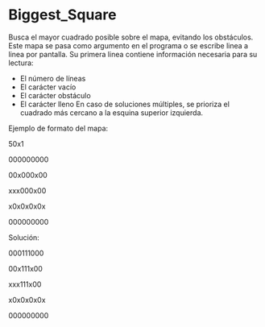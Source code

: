 # Biggest_Square
Busca el mayor cuadrado posible sobre el mapa, evitando los obstáculos.
Este mapa se pasa como argumento en el programa o se escribe linea a linea por pantalla. Su primera linea contiene información necesaria para su lectura:
- El número de líneas
- El carácter vacío
- El carácter obstáculo
- El carácter lleno
En caso de soluciones múltiples, se prioriza el cuadrado más cercano a la esquina superior izquierda.

Ejemplo de formato del mapa:

50x1

000000000

00x000x00

xxx000x00

x0x0x0x0x

000000000


Solución:

000111000

00x111x00

xxx111x00

x0x0x0x0x

000000000
